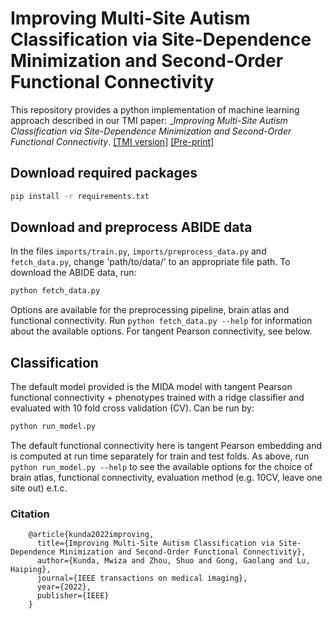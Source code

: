 # Improving Multi-Site Autism Classification via Site-Dependence Minimization and Second-Order Functional Connectivity

This repository provides a python implementation of machine learning approach described in our TMI paper: __Improving Multi-Site Autism Classification via Site-Dependence Minimization and Second-Order Functional Connectivity_. [[TMI version]](https://ieeexplore.ieee.org/abstract/document/9874890) [[Pre-print]](https://www.biorxiv.org/content/10.1101/2020.02.01.930073v1)

## Download required packages

```bash
pip install -r requirements.txt
```

## Download and preprocess ABIDE data

In the files ``imports/train.py``, ``imports/preprocess_data.py`` and ``fetch_data.py``, change 'path/to/data/' to an appropriate file path.
To download the ABIDE data, run:

```bash
python fetch_data.py
```

Options are available for the preprocessing pipeline, brain atlas and functional connectivity. Run `python fetch_data.py --help` for information about the available options. For tangent Pearson connectivity, see below.

## Classification

The default model provided is the MIDA model with tangent Pearson functional connectivity + phenotypes trained with a ridge classifier and evaluated with 10 fold cross validation (CV). Can be run by:

```bash
python run_model.py
```

The default functional connectivity here is tangent Pearson embedding and is computed at run time separately for train and test folds. As above, run `python run_model.py --help` to see the available options for the choice of brain atlas, functional connectivity, evaluation method (e.g. 10CV, leave one site out) e.t.c.

### Citation

```lang-latex
    @article{kunda2022improving,
      title={Improving Multi-Site Autism Classification via Site-Dependence Minimization and Second-Order Functional Connectivity},
      author={Kunda, Mwiza and Zhou, Shuo and Gong, Gaolang and Lu, Haiping},
      journal={IEEE transactions on medical imaging},
      year={2022},
      publisher={IEEE}
    }
```
